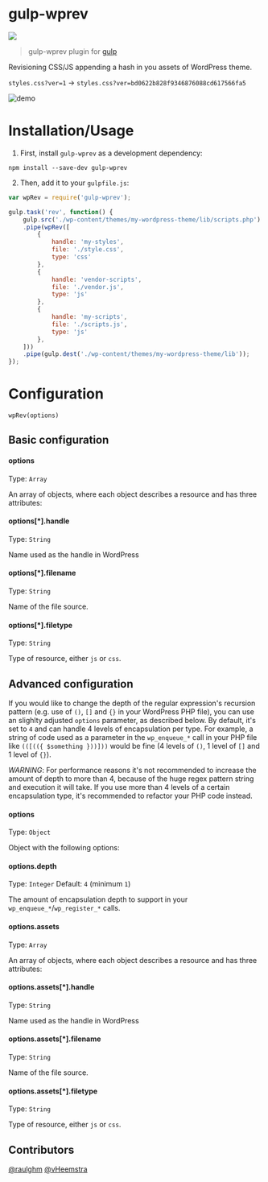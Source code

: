 # gulp-wprev
<p align="left">
  <a href="https://www.npmjs.com/package/gulp-wprev"><img src="https://img.shields.io/npm/v/gulp-wprev.svg?style=flat-square"></a>
</p>

> gulp-wprev plugin for [gulp](https://github.com/gulpjs/gulp)

Revisioning CSS/JS appending a hash in you assets of WordPress theme.

`styles.css?ver=1` → `styles.css?ver=bd0622b828f9346876088cd617566fa5`

<img src="example/demo.gif" alt="demo">

# Installation/Usage

1. First, install `gulp-wprev` as a development dependency:

```shell
npm install --save-dev gulp-wprev
```

2. Then, add it to your `gulpfile.js`:

```javascript
var wpRev = require('gulp-wprev');

gulp.task('rev', function() {
	gulp.src('./wp-content/themes/my-wordpress-theme/lib/scripts.php')
	.pipe(wpRev([
		{
			handle: 'my-styles',
			file: './style.css',
			type: 'css'
		},
		{
			handle: 'vendor-scripts',
			file: './vendor.js',
			type: 'js'
		},
		{
			handle: 'my-scripts',
			file: './scripts.js',
			type: 'js'
		},
	]))
	.pipe(gulp.dest('./wp-content/themes/my-wordpress-theme/lib'));
});
```
# Configuration

`wpRev(options)`

## Basic configuration

#### options
Type: `Array`

An array of objects, where each object describes a resource and has three attributes:

#### options[*].handle
Type: `String`  

Name used as the handle in WordPress

#### options[*].filename
Type: `String`  

Name of the file source.

#### options[*].filetype
Type: `String`  

Type of resource, either `js` or `css`.

## Advanced configuration
If you would like to change the depth of the regular expression's recursion pattern (e.g. use of `()`, `[]` and `{}` in your WordPress PHP file), you can use an slighlty adjusted `options` parameter, as described below. By default, it's set to `4` and can handle 4 levels of encapsulation per type.
For example, a string of code used as a parameter in the `wp_enqueue_*` call in your PHP file like `(([(({ $something }))]))` would be fine (4 levels of `()`, 1 level of `[]` and 1 level of `{}`).

*WARNING*: For performance reasons it's not recommended to increase the amount of depth to more than 4, because of the huge regex pattern string and execution it will take. If you use more than 4 levels of a certain encapsulation type, it's recommended to refactor your PHP code instead.

#### options
Type: `Object`

Object with the following options:

#### options.depth
Type: `Integer`
Default: `4` (minimum `1`)

The amount of encapsulation depth to support in your `wp_enqueue_*`/`wp_register_*` calls.

#### options.assets
Type: `Array`

An array of objects, where each object describes a resource and has three attributes:

#### options.assets[*].handle
Type: `String`  

Name used as the handle in WordPress

#### options.assets[*].filename
Type: `String`  

Name of the file source.

#### options.assets[*].filetype
Type: `String`  

Type of resource, either `js` or `css`.


## Contributors

[@raulghm](https://github.com/raulghm)
[@vHeemstra](https://github.com/vheemstra)
